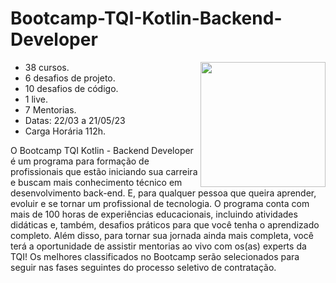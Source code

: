 # Bootcamp-TQI-Kotlin-Backend-Developer

<img src="af22d4a0-463f-48c5-a70c-4961d5e618d0.png" align="right" width="200px">

- 38 cursos.
- 6 desafios de projeto.
- 10 desafios de código.
- 1 live.
- 7 Mentorias.
- Datas: 22/03 a 21/05/23
- Carga Horária 112h.


O Bootcamp TQI Kotlin - Backend Developer é um programa para formação de profissionais que estão iniciando sua carreira e buscam mais conhecimento técnico em desenvolvimento back-end. E, para qualquer pessoa que queira aprender, evoluir e se tornar um profissional de tecnologia. O programa conta com mais de 100 horas de experiências educacionais, incluindo atividades didáticas e, também, desafios práticos para que você tenha o aprendizado completo. Além disso, para tornar sua jornada ainda mais completa, você terá a oportunidade de assistir mentorias ao vivo com os(as) experts da TQI! Os melhores classificados no Bootcamp serão selecionados para seguir nas fases seguintes do processo seletivo de contratação.
